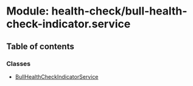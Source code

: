 # Module: health-check/bull-health-check-indicator.service

## Table of contents

### Classes

- [BullHealthCheckIndicatorService](../classes/health_check_bull_health_check_indicator_service.BullHealthCheckIndicatorService.md)
